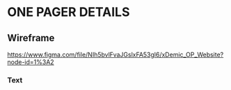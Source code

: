 # ONE PAGER DETAILS

## Wireframe

https://www.figma.com/file/NIh5bvlFvaJGslxFA53gl6/xDemic_OP_Website?node-id=1%3A2

### Text
